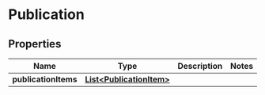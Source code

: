 
# Publication

## Properties
Name | Type | Description | Notes
------------ | ------------- | ------------- | -------------
**publicationItems** | [**List&lt;PublicationItem&gt;**](PublicationItem.md) |  | 



